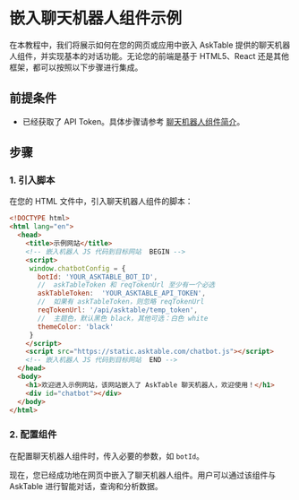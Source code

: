 # 嵌入聊天机器人组件示例

在本教程中，我们将展示如何在您的网页或应用中嵌入 AskTable 提供的聊天机器人组件，并实现基本的对话功能。无论您的前端是基于 HTML5、React 还是其他框架，都可以按照以下步骤进行集成。

## 前提条件

- 已经获取了 API Token。具体步骤请参考 [聊天机器人组件简介](./chatbot-widget-introduction.md)。

## 步骤

### 1. 引入脚本

在您的 HTML 文件中，引入聊天机器人组件的脚本：

```html
<!DOCTYPE html>
<html lang="en">
  <head>
    <title>示例网站</title>
    <!-- 嵌入机器人 JS 代码到目标网站  BEGIN -->
    <script>
     window.chatbotConfig = {
       botId: 'YOUR_ASKTABLE_BOT_ID',
       //  askTableToken 和 reqTokenUrl 至少有一个必选
       askTableToken:  'YOUR_ASKTABLE_API_TOKEN',
       //  如果有 askTableToken，则忽略 reqTokenUrl
       reqTokenUrl: '/api/asktable/temp_token',
       //  主题色，默认黑色 black，其他可选：白色 white
       themeColor: 'black'
     }
    </script>
    <script src="https://static.asktable.com/chatbot.js"></script>
    <!-- 嵌入机器人 JS 代码到目标网站  END -->
  </head>
  <body>
    <h1>欢迎进入示例网站，该网站嵌入了 AskTable 聊天机器人，欢迎使用！</h1>
    <div id="chatbot"></div>
  </body>
</html>
```

### 2. 配置组件

在配置聊天机器人组件时，传入必要的参数，如 `botId`。



现在，您已经成功地在网页中嵌入了聊天机器人组件。用户可以通过该组件与 AskTable 进行智能对话，查询和分析数据。

